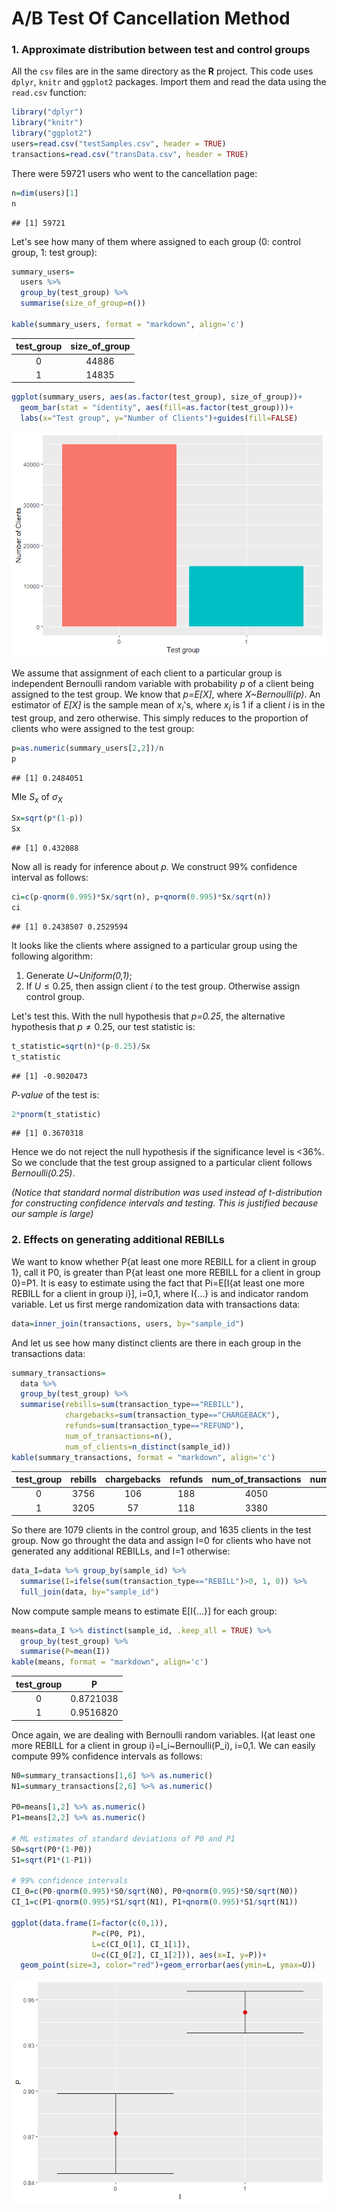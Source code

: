 A/B Test Of Cancellation Method
================

### 1. Approximate distribution between test and control groups

All the `csv` files are in the same directory as the **R** project. This code uses `dplyr`, `knitr` and `ggplot2` packages. Import them and read the data using the `read.csv` function:

``` r
library("dplyr")
library("knitr")
library("ggplot2")
users=read.csv("testSamples.csv", header = TRUE)
transactions=read.csv("transData.csv", header = TRUE)
```

There were 59721 users who went to the cancellation page:

``` r
n=dim(users)[1]
n
```

    ## [1] 59721

Let's see how many of them where assigned to each group (0: control group, 1: test group):

``` r
summary_users=
  users %>% 
  group_by(test_group) %>%
  summarise(size_of_group=n())

kable(summary_users, format = "markdown", align='c')
```

| test\_group | size\_of\_group |
|:-----------:|:---------------:|
|      0      |      44886      |
|      1      |      14835      |

``` r
ggplot(summary_users, aes(as.factor(test_group), size_of_group))+
  geom_bar(stat = "identity", aes(fill=as.factor(test_group)))+
  labs(x="Test group", y="Number of Clients")+guides(fill=FALSE)
```

![](https://github.com/BBarys/test/blob/master/unnamed-chunk-4-1.png)

We assume that assignment of each client to a particular group is independent Bernoulli random variable with probability *p* of a client being assigned to the test group. We know that *p=E\[X\]*, where *X~Bernoulli(p)*. An estimator of *E\[X\]* is the sample mean of *x*<sub>*i*</sub>'s, where *x*<sub>*i*</sub> is 1 if a client *i* is in the test group, and zero otherwise. This simply reduces to the proportion of clients who were assigned to the test group:

``` r
p=as.numeric(summary_users[2,2])/n
p
```

    ## [1] 0.2484051

Mle *S*<sub>*x*</sub> of *σ*<sub>*X*</sub>

``` r
Sx=sqrt(p*(1-p))
Sx
```

    ## [1] 0.432088

Now all is ready for inference about *p*. We construct 99% confidence interval as follows:

``` r
ci=c(p-qnorm(0.995)*Sx/sqrt(n), p+qnorm(0.995)*Sx/sqrt(n))
ci
```

    ## [1] 0.2438507 0.2529594

It looks like the clients where assigned to a particular group using the following algorithm:

1.  Generate *U~Uniform(0,1)*;
2.  If *U* ≤ 0.25, then assign client *i* to the test group. Otherwise assign control group.

Let's test this. With the null hypothesis that *p=0.25*, the alternative hypothesis that *p* ≠ 0.25, our test statistic is:

``` r
t_statistic=sqrt(n)*(p-0.25)/Sx
t_statistic
```

    ## [1] -0.9020473

*P-value* of the test is:

``` r
2*pnorm(t_statistic)
```

    ## [1] 0.3670318

Hence we do not reject the null hypothesis if the significance level is &lt;36%. So we conclude that the test group assigned to a particular client follows *Bernoulli(0.25)*.

*(Notice that standard normal distribution was used instead of t-distribution for constructing confidence intervals and testing. This is justified because our sample is large)*

### 2. Effects on generating additional REBILLs

We want to know whether P{at least one more REBILL for a client in group 1}, call it P0, is greater than P{at least one more REBILL for a client in group 0}=P1. It is easy to estimate using the fact that Pi=E\[I{at least one more REBILL for a client in group i}\], i=0,1, where I{...} is and indicator random variable. Let us first merge randomization data with transactions data:

``` r
data=inner_join(transactions, users, by="sample_id")
```

And let us see how many distinct clients are there in each group in the transactions data:

``` r
summary_transactions=
  data %>%
  group_by(test_group) %>%
  summarise(rebills=sum(transaction_type=="REBILL"),
            chargebacks=sum(transaction_type=="CHARGEBACK"),
            refunds=sum(transaction_type=="REFUND"),
            num_of_transactions=n(),
            num_of_clients=n_distinct(sample_id))
kable(summary_transactions, format = "markdown", align='c')
```

| test\_group | rebills | chargebacks | refunds | num\_of\_transactions | num\_of\_clients |
|:-----------:|:-------:|:-----------:|:-------:|:---------------------:|:----------------:|
|      0      |   3756  |     106     |   188   |          4050         |       1079       |
|      1      |   3205  |      57     |   118   |          3380         |       1635       |

So there are 1079 clients in the control group, and 1635 clients in the test group. Now go throught the data and assign I=0 for clients who have not generated any additional REBILLs, and I=1 otherwise:

``` r
data_I=data %>% group_by(sample_id) %>%
  summarise(I=ifelse(sum(transaction_type=="REBILL")>0, 1, 0)) %>%
  full_join(data, by="sample_id")
```

Now compute sample means to estimate E\[I{...}\] for each group:

``` r
means=data_I %>% distinct(sample_id, .keep_all = TRUE) %>%
  group_by(test_group) %>%
  summarise(P=mean(I))
kable(means, format = "markdown", align='c')
```

| test\_group |     P     |
|:-----------:|:---------:|
|      0      | 0.8721038 |
|      1      | 0.9516820 |

Once again, we are dealing with Bernoulli random variables. I{at least one more REBILL for a client in group i}=I\_i~Bernoulli(P\_i), i=0,1. We can easily compute 99% confidence intervals as follows:

``` r
N0=summary_transactions[1,6] %>% as.numeric()
N1=summary_transactions[2,6] %>% as.numeric()

P0=means[1,2] %>% as.numeric()
P1=means[2,2] %>% as.numeric()

# ML estimates of standard deviations of P0 and P1
S0=sqrt(P0*(1-P0))
S1=sqrt(P1*(1-P1))

# 99% confidence intervals
CI_0=c(P0-qnorm(0.995)*S0/sqrt(N0), P0+qnorm(0.995)*S0/sqrt(N0))
CI_1=c(P1-qnorm(0.995)*S1/sqrt(N1), P1+qnorm(0.995)*S1/sqrt(N1))

ggplot(data.frame(I=factor(c(0,1)),
                  P=c(P0, P1),
                  L=c(CI_0[1], CI_1[1]),
                  U=c(CI_0[2], CI_1[2])), aes(x=I, y=P))+
  geom_point(size=3, color="red")+geom_errorbar(aes(ymin=L, ymax=U))
```

![](https://github.com/BBarys/test/blob/master/unnamed-chunk-14-1.png)
